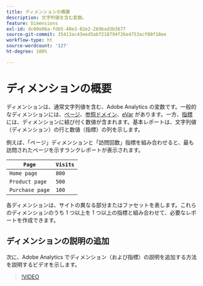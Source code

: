 ```yaml
---
title: ディメンションの概要
description: 文字列値を含む変数。
feature: Dimensions
exl-id: dc00e06a-fdb5-40e3-82e2-269bad3b3677
source-git-commit: 35413ac43eed5ab7218794f26e4753acf08f18ee
workflow-type: ht
source-wordcount: '127'
ht-degree: 100%

---
```


# ディメンションの概要

ディメンションは、通常文字列値を含む、Adobe Analytics の変数です。一般的なディメンションには、[ページ](page.md)、[参照ドメイン](referring-domain.md)、[eVar](evar.md) があります。一方、[指標](../metrics/overview.md)には、ディメンションに結び付く数値が含まれます。基本レポートは、文字列値（ディメンション）の行と数値（指標）の列を示します。

例えば、「ページ」ディメンションと「訪問回数」指標を組み合わせると、最も訪問されたページを示すランクレポートが表示されます。

| `Page` | `Visits` |
| --- | --- |
| `Home page` | `800` |
| `Product page` | `500` |
| `Purchase page` | `100` |

各ディメンションは、サイトの異なる部分またはファセットを表します。これらのディメンションのうち 1 つ以上を 1 つ以上の指標と組み合わせて、必要なレポートを作成できます。

## ディメンションの説明の追加

次に、Adobe Analytics でディメンション（および指標）の説明を追加する方法を説明するビデオを示します。

>[!VIDEO](https://video.tv.adobe.com/v/25453/?quality=12)
